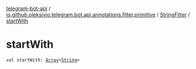 [telegram-bot-api](../../index.md) / [io.github.oleksivio.telegram.bot.api.annotations.filter.primitive](../index.md) / [StringFilter](index.md) / [startWith](./start-with.md)

# startWith

`val startWith: `[`Array`](https://kotlinlang.org/api/latest/jvm/stdlib/kotlin/-array/index.html)`<`[`String`](https://kotlinlang.org/api/latest/jvm/stdlib/kotlin/-string/index.html)`>`